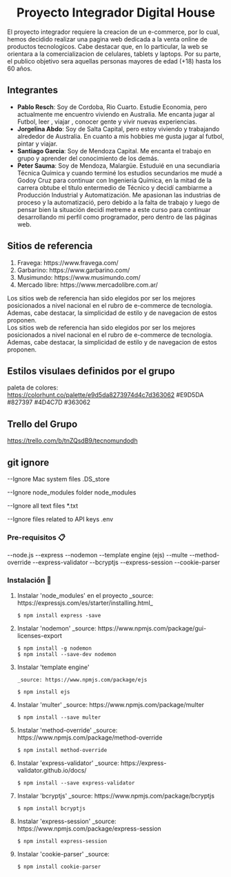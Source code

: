  <h1 align="center">Proyecto Integrador Digital House</h1>
 
El proyecto integrador requiere la creacion de un e-commerce, por lo cual, hemos decidido realizar una pagina web dedicada a la venta online de productos tecnologicos. Cabe destacar que, en lo particular, la web se orientara a la comercializacion de celulares, tablets y laptops. Por su parte, el publico objetivo sera aquellas personas mayores de edad (+18) hasta los 60 años. 

## Integrantes
<ul>
<li><strong>Pablo Resch</strong>: Soy de Cordoba, Rio Cuarto. Estudie Economia, pero actualmente me encuentro viviendo en Australia. Me encanta jugar al Futbol, leer , viajar , conocer gente y vivir nuevas experiencias.</li>

<li><strong>Jorgelina Abdo</strong>: Soy de Salta Capital, pero estoy viviendo y trabajando alrededor de Australia. En cuanto a mis hobbies me gusta jugar al futbol, pintar y viajar.</li>
    
<li><strong>Santiago Garcia</strong>: Soy de Mendoza Capital. Me encanta el trabajo en grupo y aprender del conocimiento de los demás.</li>

<li><strong>Peter Sauma</strong>: Soy de Mendoza, Malargüe. Estuduié en una secundiaria Técnica Química y cuando terminé los estudios secundarios me mudé a Godoy Cruz para continuar con Ingeniería Química, en la mitad de la carrera obtube el título entermedio de Técnico y decidí cambiarme a Producción Industrial y Automatización. Me apasionan las industrias de proceso y la automatizació, pero debido a la falta de trabajo y luego de pensar bien la situación decidí metreme a este curso para continuar desarrollando mi perfil como programador, pero dentro de las páginas web.</li>
</ul>


## Sitios de referencia
<ol>
<li>Fravega: https://www.fravega.com/ </li>
<li> Garbarino: https://www.garbarino.com/ </li>
<li> Musimundo: https://www.musimundo.com/ </li>
<li> Mercado libre: https://www.mercadolibre.com.ar/ </li>
</ol>
   
Los sitios web de referencia han sido elegidos por ser los mejores posicionados a nivel nacional en el rubro de e-commerce de tecnologia. Ademas, cabe destacar, la simplicidad de estilo y de navegacion de estos proponen.  
Los sitios web de referencia han sido elegidos por ser los mejores posicionados a nivel nacional en el rubro de e-commerce de tecnologia. Ademas, cabe destacar, la simplicidad de estilo y de navegacion de estos proponen.

## Estilos visulaes definidos por el grupo

paleta de colores: https://colorhunt.co/palette/e9d5da8273974d4c7d363062
#E9D5DA
#827397
#4D4C7D
#363062

## Trello del Grupo

https://trello.com/b/tnZQsdB9/tecnomundodh


## git ignore 
--Ignore Mac system files
.DS_store

--Ignore node_modules folder
node_modules

--Ignore all text files
*.txt

--Ignore files related to API keys
.env

### Pre-requisitos 📋

--node.js
--express
--nodemon
--template engine (ejs)
--multe
--method-override
--express-validator
--bcryptjs
--express-session
--cookie-parser

### Instalación 🔧
<ol>
<li>
    Instalar 'node_modules' en el proyecto
    _source: https://expressjs.com/es/starter/installing.html_

    $ npm install express -save
</li>
<li>
    Instalar 'nodemon'
    _source: https://www.npmjs.com/package/gui-licenses-export

    $ npm install -g nodemon
    $ npm install --save-dev nodemon
</li>
<li>
    Instalar 'template engine'

    _source: https://www.npmjs.com/package/ejs

    $ npm install ejs
</li>
<li>
    Instalar 'multer'
    _source: https://www.npmjs.com/package/multer

    $ npm install --save multer
</li>
<li>
    Instalar 'method-override'
    _source: https://www.npmjs.com/package/method-override

    $ npm install method-override
</li>
<li>
    Instalar 'express-validator'
    _source: https://express-validator.github.io/docs/

    $ npm install --save express-validator
</li>
<li>
    Instalar 'bcryptjs'
    _source: https://www.npmjs.com/package/bcryptjs

    $ npm install bcryptjs
</li>
<li>
    Instalar 'express-session'
    _source: https://www.npmjs.com/package/express-session

    $ npm install express-session
</li>
<li>
    Instalar 'cookie-parser'
    _source: 

    $ npm install cookie-parser
</li>
</ol>